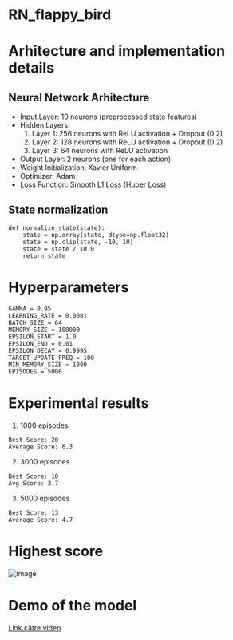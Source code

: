 # RN_flappy_bird

# Arhitecture and implementation details

## Neural Network Arhitecture
- Input Layer: 10 neurons (preprocessed state features)
- Hidden Layers:
  1. Layer 1: 256 neurons with ReLU activation + Dropout (0.2)
  2. Layer 2: 128 neurons with ReLU activation + Dropout (0.2)
  3. Layer 3: 64 neurons with ReLU activation
- Output Layer: 2 neurons (one for each action)
- Weight Initialization: Xavier Uniform
- Optimizer: Adam
- Loss Function: Smooth L1 Loss (Huber Loss)

## State normalization
```
def normalize_state(state):
    state = np.array(state, dtype=np.float32)
    state = np.clip(state, -10, 10)
    state = state / 10.0
    return state
```

# Hyperparameters
```
GAMMA = 0.95
LEARNING_RATE = 0.0001
BATCH_SIZE = 64
MEMORY_SIZE = 100000
EPSILON_START = 1.0
EPSILON_END = 0.01
EPSILON_DECAY = 0.9995
TARGET_UPDATE_FREQ = 100
MIN_MEMORY_SIZE = 1000
EPISODES = 5000
```

# Experimental results
1. 1000 episodes
```
Best Score: 20
Average Score: 6.3
```
2. 3000 episodes
```
Best Score: 10
Avg Score: 3.7
```  
3. 5000 episodes
```
Best Score: 13
Average Score: 4.7
```
# Highest score
![image](https://github.com/user-attachments/assets/251306b8-4649-42d9-8934-f261759362a8)

# Demo of the model

[Link către video](https://github.com/user-attachments/assets/ee9cc45e-221b-4eb0-9f92-56ce81577818)

